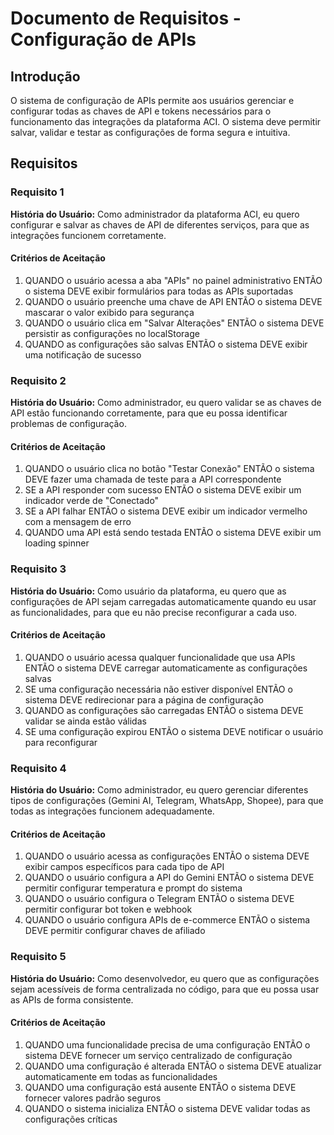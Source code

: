 # Documento de Requisitos - Configuração de APIs

## Introdução

O sistema de configuração de APIs permite aos usuários gerenciar e configurar todas as chaves de API e tokens necessários para o funcionamento das integrações da plataforma ACI. O sistema deve permitir salvar, validar e testar as configurações de forma segura e intuitiva.

## Requisitos

### Requisito 1

**História do Usuário:** Como administrador da plataforma ACI, eu quero configurar e salvar as chaves de API de diferentes serviços, para que as integrações funcionem corretamente.

#### Critérios de Aceitação

1. QUANDO o usuário acessa a aba "APIs" no painel administrativo ENTÃO o sistema DEVE exibir formulários para todas as APIs suportadas
2. QUANDO o usuário preenche uma chave de API ENTÃO o sistema DEVE mascarar o valor exibido para segurança
3. QUANDO o usuário clica em "Salvar Alterações" ENTÃO o sistema DEVE persistir as configurações no localStorage
4. QUANDO as configurações são salvas ENTÃO o sistema DEVE exibir uma notificação de sucesso

### Requisito 2

**História do Usuário:** Como administrador, eu quero validar se as chaves de API estão funcionando corretamente, para que eu possa identificar problemas de configuração.

#### Critérios de Aceitação

1. QUANDO o usuário clica no botão "Testar Conexão" ENTÃO o sistema DEVE fazer uma chamada de teste para a API correspondente
2. SE a API responder com sucesso ENTÃO o sistema DEVE exibir um indicador verde de "Conectado"
3. SE a API falhar ENTÃO o sistema DEVE exibir um indicador vermelho com a mensagem de erro
4. QUANDO uma API está sendo testada ENTÃO o sistema DEVE exibir um loading spinner

### Requisito 3

**História do Usuário:** Como usuário da plataforma, eu quero que as configurações de API sejam carregadas automaticamente quando eu usar as funcionalidades, para que eu não precise reconfigurar a cada uso.

#### Critérios de Aceitação

1. QUANDO o usuário acessa qualquer funcionalidade que usa APIs ENTÃO o sistema DEVE carregar automaticamente as configurações salvas
2. SE uma configuração necessária não estiver disponível ENTÃO o sistema DEVE redirecionar para a página de configuração
3. QUANDO as configurações são carregadas ENTÃO o sistema DEVE validar se ainda estão válidas
4. SE uma configuração expirou ENTÃO o sistema DEVE notificar o usuário para reconfigurar

### Requisito 4

**História do Usuário:** Como administrador, eu quero gerenciar diferentes tipos de configurações (Gemini AI, Telegram, WhatsApp, Shopee), para que todas as integrações funcionem adequadamente.

#### Critérios de Aceitação

1. QUANDO o usuário acessa as configurações ENTÃO o sistema DEVE exibir campos específicos para cada tipo de API
2. QUANDO o usuário configura a API do Gemini ENTÃO o sistema DEVE permitir configurar temperatura e prompt do sistema
3. QUANDO o usuário configura o Telegram ENTÃO o sistema DEVE permitir configurar bot token e webhook
4. QUANDO o usuário configura APIs de e-commerce ENTÃO o sistema DEVE permitir configurar chaves de afiliado

### Requisito 5

**História do Usuário:** Como desenvolvedor, eu quero que as configurações sejam acessíveis de forma centralizada no código, para que eu possa usar as APIs de forma consistente.

#### Critérios de Aceitação

1. QUANDO uma funcionalidade precisa de uma configuração ENTÃO o sistema DEVE fornecer um serviço centralizado de configuração
2. QUANDO uma configuração é alterada ENTÃO o sistema DEVE atualizar automaticamente em todas as funcionalidades
3. QUANDO uma configuração está ausente ENTÃO o sistema DEVE fornecer valores padrão seguros
4. QUANDO o sistema inicializa ENTÃO o sistema DEVE validar todas as configurações críticas